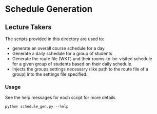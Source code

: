 # Schedule Generation
## Lecture Takers
The scripts provided in this directory are used to:
- generate an overall course schedule for a day.
- Generate a daily schedule for a group of students.
- Generate the route file (WKT) and their rooms-to-be-visited schedule for a given group of students based on their daily schedule.
- Injects the groups settings necessary (like path to the route file of a group) into the settings file specified.
### Usage
See the help messages for each script for more details.
```
python schedule_gen.py --help
```